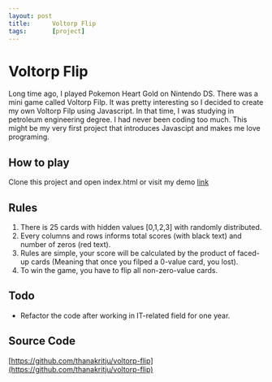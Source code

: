 ```yaml
---
layout: post
title:      Voltorp Flip
tags:       [project]
---
```


# Voltorp Flip
Long time ago, I played Pokemon Heart Gold on Nintendo DS. There was a mini game called Voltorp Filp. It was pretty interesting so I decided to create my own Voltorp Filp using Javascript.
In that time, I was studying in petroleum engineering degree. I had never been coding too much. This might be my very first project that introduces Javascipt and makes me love programing.


## How to play
Clone this project and open index.html or visit my demo [link](https://thanakritju.github.io/voltorp-flip)

## Rules
1. There is 25 cards with hidden values [0,1,2,3] with randomly distributed.
2. Every columns and rows informs total scores (with black text) and number of zeros (red text).
3. Rules are simple, your score will be calculated by the product of faced-up cards (Meaning that once you filped a 0-value card, you lost).
4. To win the game, you have to flip all non-zero-value cards.

## Todo
- Refactor the code after working in IT-related field for one year.

## Source Code
[https://github.com/thanakritju/voltorp-flip](https://github.com/thanakritju/voltorp-flip)
